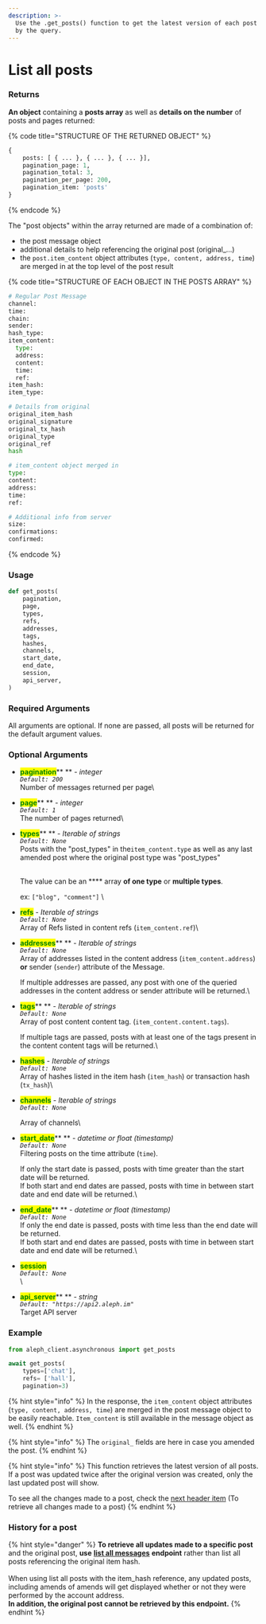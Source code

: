 ```yaml
---
description: >-
  Use the .get_posts() function to get the latest version of each post returned
  by the query.
---
```


# List all posts

### Returns

**An object** containing a **posts array** as well as **details on the number** of posts and pages returned:

{% code title="STRUCTURE OF THE RETURNED OBJECT" %}
```python
{   
    posts: [ { ... }, { ... }, { ... }],   
    pagination_page: 1,  
    pagination_total: 3,  
    pagination_per_page: 200,  
    pagination_item: 'posts' 
}
```
{% endcode %}

The "post objects" within the array returned are made of a combination of:

* the post message object
* additional details to help referencing the original post (original\_...)
* the `post.item_content` object attributes (`type, content, address, time`) are merged in at the top level of the post result

{% code title="STRUCTURE OF EACH OBJECT IN THE POSTS ARRAY" %}
```python
# Regular Post Message
channel:
time:
chain:
sender:
hash_type:
item_content:
  type:
  address:
  content:
  time:
  ref:
item_hash:
item_type:

# Details from original
original_item_hash
original_signature
original_tx_hash
original_type
original_ref
hash

# item_content object merged in
type:
content:
address:
time:
ref:

# Additional info from server
size:
confirmations:
confirmed:

```
{% endcode %}

### Usage

```python
def get_posts(
    pagination,
    page,
    types,
    refs,
    addresses,
    tags,
    hashes,
    channels,
    start_date,
    end_date,
    session,
    api_server,
)
```



### Required Arguments

All arguments are optional. If none are passed, all posts will be returned for the default argument values.

### Optional Arguments

* <mark style="color:green;">**pagination**</mark>** ** _- integer_\
  _`Default: 200`_\
  Number of messages returned per page\

* <mark style="color:green;">**page**</mark>** ** _- integer_\
  _`Default: 1`_\
  The number of pages returned\

*   <mark style="color:green;">**types**</mark>** ** _- Iterable of strings_\
    _`Default: None`_\
    Posts with the "post\_types" in the`item_content.type` as well as any last amended post where the original post type was "post\_types"

    \
    The value can be an **** array **of one type** or **multiple types**.&#x20;

    ex: `["blog", "comment"]`  \

* <mark style="color:green;">**refs**</mark> _- Iterable of strings_\
  _`Default: None`_\
  Array of Refs listed in content refs (`item_content.ref`)\

*   <mark style="color:green;">**addresses**</mark>** ** _- Iterable of strings_\
    _`Default: None`_\
    Array of addresses listed in the content address (`item_content.address`) **or** sender (`sender`) attribute of the Message.&#x20;

    If multiple addresses are passed, any post with one of the queried addresses in the content address or sender attribute will be returned.\

*   <mark style="color:green;">**tags**</mark>** ** _- Iterable of strings_\
    _`Default: None`_\
    Array of post content content tag. (`item_content.content.tags`).

    If multiple tags are passed, posts with at least one of the tags present in the content content tags will be returned.\

* <mark style="color:green;">**hashes**</mark> _- Iterable of strings_\
  _`Default: None`_\
  Array of hashes listed in the item hash (`item_hash`) or transaction hash (`tx_hash`)\

*   <mark style="color:green;">**channels**</mark> _- Iterable of strings_\
    _`Default: None`_

    Array of channels\

*   <mark style="color:green;">**start\_date**</mark>** ** _- datetime or float (timestamp)_\
    _`Default: None`_\
    Filtering posts on the time attribute (`time`).

    If only the start date is passed, posts with time greater than the start date will be returned.\
    If both start and end dates are passed, posts with time in between start date and end date will be returned.\

* <mark style="color:green;">**end\_date**</mark>** ** _- datetime or float (timestamp)_\
  _`Default: None`_\
  If only the end date is passed, posts with time less than the end date will be returned.\
  If both start and end dates are passed, posts with time in between start date and end date will be returned.\

* <mark style="color:green;">**session**</mark>\
  _`Default: None`_\
  \

* <mark style="color:green;">**api\_server**</mark>** ** _- string_\
  _`Default: "https://api2.aleph.im"`_\
  Target API server



### Example

```python
from aleph_client.asynchronous import get_posts

await get_posts(
    types=['chat'], 
    refs= ['hall'], 
    pagination=3)
```

{% hint style="info" %}
In the response, the `item_content` object attributes (`type, content, address, time`) are merged in the post message object to be easily reachable. `Item_content` is still available in the message object as well.
{% endhint %}

{% hint style="info" %}
The `original_` fields are here in case you amended the post.&#x20;
{% endhint %}

{% hint style="info" %}
This function retrieves the latest version of all posts. If a post was updated twice after the original version was created, only the last updated post will show.&#x20;

To see all the changes made to a post, check the [next header item](list-all.md#history-for-a-post) (To retrieve all changes made to a post)
{% endhint %}



### History for a post

{% hint style="danger" %}
**To retrieve all updates made to a specific post** and the original post, **use** [**list all messages**](../messages/list-all.md) **endpoint** rather than list all posts referencing the original item hash.\
\
When using list all posts with the item\_hash reference, any updated posts, including amends of amends will get displayed whether or not they were performed by the account address. \
**In addition, the original post cannot be retrieved by this endpoint.**&#x20;
{% endhint %}



